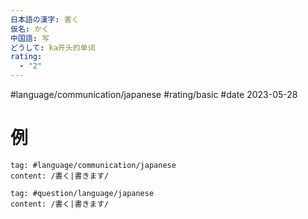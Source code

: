 ```yaml
---
日本語の漢字: 書く
仮名: かく
中国語: 写
どうして: ka开头的单词
rating:
  - "2"
---
```


#language/communication/japanese #rating/basic #date 2023-05-28
# 例

```query
tag: #language/communication/japanese 
content: /書く|書きます/
```

```query
tag: #question/language/japanese 
content: /書く|書きます/
```